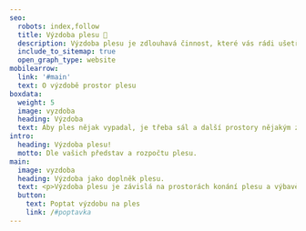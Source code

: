 ```yaml
---
seo:
  robots: index,follow
  title: Výzdoba plesu 🎈
  description: Výzdoba plesu je zdlouhavá činnost, které vás rádi ušetříme. K uspořádání plesu vám nabízíme výzdobu veškerých sálů a prostorů konání vašeho plesu.
  include_to_sitemap: true
  open_graph_type: website
mobilearrow:
  link: '#main'
  text: O výzdobě prostor plesu
boxdata:
  weight: 5
  image: vyzdoba
  heading: Výzdoba
  text: Aby ples nějak vypadal, je třeba sál a další prostory nějakým způsobem vyzdobit. Nechte to na nás, je to vážně dřina.
intro:
  heading: Výzdoba plesu!
  motto: Dle vašich představ a rozpočtu plesu.
main: 
  image: vyzdoba
  heading: Výzdoba jako doplněk plesu.
  text: <p>Výzdoba plesu je závislá na prostorách konání plesu a výbavě sálu. Tradiční výzdobou se rozumí zejména balonky v tematických barvách nebo vhodné nasvícení sálu. Při pořádání vašeho plesu výzdobu zařídíme, a to podle vašich představ a rozpočtu plesu.</p>
  button:
    text: Poptat výzdobu na ples
    link: /#poptavka
---
```

